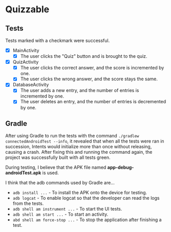 # Quizzable

## Tests

Tests marked with a checkmark were successful.

- [x] MainActivity
  - [x] The user clicks the "Quiz" button and is brought to the quiz.
  
- [x] QuizActivity
  - [x] The user clicks the correct answer, and the score is incremented by one.
  - [x] The user clicks the wrong answer, and the score stays the same.
  
- [x] DatabaseActivity
  - [x] The user adds a new entry, and the number of entries is incremented by one.
  - [x] The user deletes an entry, and the number of entries is decremented by one.

## Gradle 

After using Gradle to run the tests with the command `./gradlew connectedAndroidTest --info`, it revealed that when all the tests were ran in succession, Intents would initialize more than once without releasing, causing a crash. After fixing this and running the command again, the project was successfully built with all tests green. 

During testing, I believe that the APK file named **app-debug-androidTest.apk** is used.

I think that the adb commands used by Gradle are...

- `adb install ...` - To install the APK onto the device for testing.
- `adb logcat` - To enable logcat so that the developer can read the logs from the tests.
- `adb shell am instrument ...` - To start the UI tests.
- `adb shell am start ...` - To start an activity.
- `abd shell am force-stop ...` - To stop the application after finishing a test.
